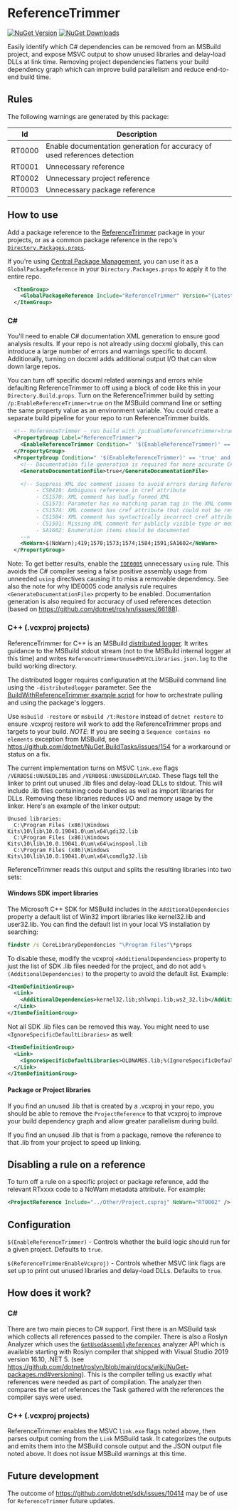 # ReferenceTrimmer
[![NuGet Version](https://img.shields.io/nuget/v/ReferenceTrimmer.svg)](https://www.nuget.org/packages/ReferenceTrimmer)
[![NuGet Downloads](https://img.shields.io/nuget/dt/ReferenceTrimmer.svg)](https://www.nuget.org/packages/ReferenceTrimmer)

Easily identify which C# dependencies can be removed from an MSBuild project, and expose MSVC output to show unused libraries and delay-load DLLs at link time. Removing project dependencies flattens your build dependency graph which can improve build parallelism and reduce end-to-end build time.

## Rules
The following warnings are generated by this package:

| Id     | Description |
|--------|-------------|
| RT0000 | Enable documentation generation for accuracy of used references detection |
| RT0001 | Unnecessary reference  |
| RT0002 | Unnecessary project reference |
| RT0003 | Unnecessary package reference |

## How to use
Add a package reference to the [ReferenceTrimmer](https://www.nuget.org/packages/ReferenceTrimmer) package in your projects, or as a common package reference in the repo's [`Directory.Packages.props`](./Directory.Build.props).

If you're using [Central Package Management](https://learn.microsoft.com/en-us/nuget/consume-packages/Central-Package-Management), you can use it as a `GlobalPackageReference` in your `Directory.Packages.props` to apply it to the entire repo.

```xml
  <ItemGroup>
    <GlobalPackageReference Include="ReferenceTrimmer" Version="{LatestVersion}" />
  </ItemGroup>
```

### C#
You'll need to enable C# documentation XML generation to ensure good analysis results. If your repo is not already using docxml globally, this can introduce a large number of errors and warnings specific to docxml. Additionally, turning on docxml adds additional output I/O that can slow down large repos.

You can turn off specific docxml related warnings and errors while defaulting ReferenceTrimmer to off using a block of code like this in your `Directory.Build.props`. Turn on the ReferenceTrimmer build by setting `/p:EnableReferenceTrimmer=true` on the MSBuild command line or setting the same property value as an environment variable. You could create a separate build pipeline for your repo to run ReferenceTrimmer builds.

```xml
  <!-- ReferenceTrimmer - run build with /p:EnableReferenceTrimmer=true to enable -->
  <PropertyGroup Label="ReferenceTrimmer">
    <EnableReferenceTrimmer Condition=" '$(EnableReferenceTrimmer)' == '' ">false</EnableReferenceTrimmer>
  </PropertyGroup>
  <PropertyGroup Condition=" '$(EnableReferenceTrimmer)' == 'true' and '$(GenerateDocumentationFile)' != 'true' " Label="ReferenceTrimmer">
    <!-- Documentation file generation is required for more accurate C# detection. -->
    <GenerateDocumentationFile>true</GenerateDocumentationFile>

    <!-- Suppress XML doc comment issues to avoid errors during ReferenceTrimmer:
         - CS0419: Ambiguous reference in cref attribute
         - CS1570: XML comment has badly formed XML
         - CS1573: Parameter has no matching param tag in the XML comment
         - CS1574: XML comment has cref attribute that could not be resolved
         - CS1584: XML comment has syntactically incorrect cref attribute
         - CS1591: Missing XML comment for publicly visible type or member
         - SA1602: Enumeration items should be documented
    -->
    <NoWarn>$(NoWarn);419;1570;1573;1574;1584;1591;SA1602</NoWarn>
  </PropertyGroup>
```

Note: To get better results, enable the [`IDE0005`](https://learn.microsoft.com/en-us/dotnet/fundamentals/code-analysis/style-rules/ide0005) unnecessary `using` rule. This avoids the C# compiler seeing a false positive assembly usage from unneeded `using` directives causing it to miss a removable dependency. See also the note for why IDE0005 code analysis rule requires `<GenerateDocumentationFile>` property to be enabled. Documentation generation is also required for accuracy of used references detection (based on https://github.com/dotnet/roslyn/issues/66188).

### C++ (.vcxproj projects)
ReferenceTrimmer for C++ is an MSBuild [distributed logger](https://learn.microsoft.com/en-us/visualstudio/msbuild/logging-in-a-multi-processor-environment?view=vs-2022). It writes guidance to the MSBuild stdout stream (not to the MSBuild internal logger at this time) and writes `ReferenceTrimmerUnusedMSVCLibraries.json.log` to the build working directory.

The distributed logger requires configuration at the MSBuild command line using the `-distributedlogger` parameter. See the [BuildWithReferenceTrimmer example script](./examples/BuildWithReferenceTrimmer.cmd) for how to orchestrate pulling and using the package's loggers.

Use `msbuild -restore` or `msbuild /t:Restore` instead of `dotnet restore` to ensure .vcxproj restore will work to add the ReferenceTrimmer props and targets to your build. *NOTE*: If you are seeing a `Sequence contains no elements` exception from MSBuild, see https://github.com/dotnet/NuGet.BuildTasks/issues/154 for a workaround or status on a fix.

The current implementation turns on MSVC `link.exe` flags `/VERBOSE:UNUSEDLIBS` and `/VERBOSE:UNUSEDDELAYLOAD`. These flags tell the linker to print out unused .lib files and delay-load DLLs to stdout. This will include .lib files containing code bundles as well as import libraries for DLLs. Removing these libraries reduces I/O and memory usage by the linker. Here's an example of the linker output:

```text
Unused libraries:
  C:\Program Files (x86)\Windows Kits\10\lib\10.0.19041.0\um\x64\gdi32.lib
  C:\Program Files (x86)\Windows Kits\10\lib\10.0.19041.0\um\x64\winspool.lib
  C:\Program Files (x86)\Windows Kits\10\lib\10.0.19041.0\um\x64\comdlg32.lib
```

ReferenceTrimmer reads this output and splits the resulting libraries into two sets:

#### Windows SDK import libraries
The Microsoft C++ SDK for MSBuild includes in the `AdditionalDependencies` property a default list of Win32 import libraries like kernel32.lib and user32.lib. You can find the default list in your local VS installation by searching:

```cmd
findstr /s CoreLibraryDependencies "\Program Files"\*props
```

To disable these, modify the vcxproj `<AdditionalDependencies>` property to just the list of SDK .lib files needed for the project, and do not add `%(AdditionalDependencies)` to the property to avoid the default list. Example:

```xml
<ItemDefinitionGroup>
  <Link>
    <AdditionalDependencies>kernel32.lib;shlwapi.lib;ws2_32.lib</AdditionalDependencies>
  </Link>
</ItemDefinitionGroup>
```

Not all SDK .lib files can be removed this way. You might need to use `<IgnoreSpecificDefaultLibraries>` as well:

```xml
<ItemDefinitionGroup>
  <Link>
    <IgnoreSpecificDefaultLibraries>OLDNAMES.lib;%(IgnoreSpecificDefaultLibraries)</IgnoreSpecificDefaultLibraries>
  </Link>
</ItemDefinitionGroup>
```

#### Package or Project libraries
If you find an unused .lib that is created by a .vcxproj in your repo, you should be able to remove the `ProjectReference` to that vcxproj to improve your build dependency graph and allow greater parallelism during build.

If you find an unused .lib that is from a package, remove the reference to that .lib from your project to speed up linking.

## Disabling a rule on a reference
To turn off a rule on a specific project or package reference, add the relevant RTxxxx code to a NoWarn metadata attribute. For example:

```xml
<ProjectReference Include="../Other/Project.csproj" NoWarn="RT0002" />
```

## Configuration
`$(EnableReferenceTrimmer)` - Controls whether the build logic should run for a given project. Defaults to `true`.

`$(ReferenceTrimmerEnableVcxproj)` - Controls whether MSVC link flags are set up to print out unused libraries and delay-load DLLs. Defaults to `true`.

## How does it work?

### C#
There are two main pieces to C# support. First there is an MSBuild task which collects all references passed to the compiler. There is also a Roslyn Analyzer which uses the [`GetUsedAssemblyReferences`](https://learn.microsoft.com/en-us/dotnet/api/microsoft.codeanalysis.compilation.getusedassemblyreferences) analyzer API which is available starting with Roslyn compiler that shipped with Visual Studio 2019 version 16.10, .NET 5. (see https://github.com/dotnet/roslyn/blob/main/docs/wiki/NuGet-packages.md#versioning). This is the compiler telling us exactly what references were needed as part of compilation. The analyzer then compares the set of references the Task gathered with the references the compiler says were used.

### C++ (.vcxproj projects)
ReferenceTrimmer enables the MSVC `link.exe` flags noted above, then parses output coming from the `Link` MSBuild task. It categorizes the outputs and emits them into the MSBuild console output and the JSON output file noted above. It does not issue MSBuild warnings at this time.

## Future development
The outcome of https://github.com/dotnet/sdk/issues/10414 may be of use for `ReferenceTrimmer` future updates.
